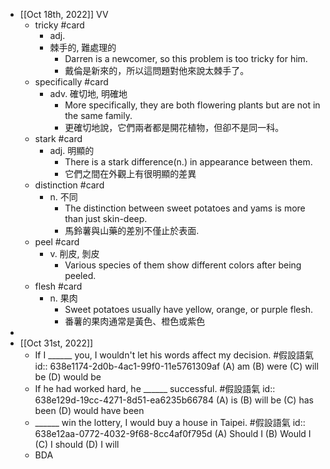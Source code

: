 - [[Oct 18th, 2022]] VV
	- tricky  #card
		- adj.
		- 棘手的, 難處理的
			- Darren is a newcomer, so this problem is too tricky for him.
			- 戴倫是新來的，所以這問題對他來說太棘手了。
	- specifically #card
		- adv. 確切地, 明確地
			- More specifically, they are both flowering plants but are not in the same family.
			- 更確切地說，它們兩者都是開花植物，但卻不是同一科。
	- stark #card
		- adj. 明顯的
			- There is a stark difference(n.) in appearance between them.
			- 它們之間在外觀上有很明顯的差異
	- distinction #card
		- n. 不同
			- The distinction between sweet potatoes and yams is more than just skin-deep.
			- 馬鈴薯與山藥的差別不僅止於表面.
	- peel #card
		- v. 削皮, 剝皮
			- Various species of them show different colors after being peeled.
	- flesh #card
		- n. 果肉
			- Sweet potatoes usually have yellow, orange, or purple flesh.
			- 番薯的果肉通常是黃色、橙色或紫色
-
- [[Oct 31st, 2022]]
	- If I ______ you, I wouldn't  let his words affect my decision. #假設語氣
	  id:: 638e1174-2d0b-4ac1-99f0-11e5761309af
	  (A) am (B) were (C) will be (D) would be
	- If he had worked hard, he ______ successful. #假設語氣
	  id:: 638e129d-19cc-4271-8d51-ea6235b66784
	  (A) is (B) will be (C) has been (D) would have been
	- ______ win the lottery, I would buy a house in Taipei. #假設語氣
	  id:: 638e12aa-0772-4032-9f68-8cc4af0f795d
	  (A) Should I (B) Would I (C) I should (D) I will
	- BDA